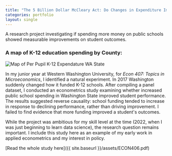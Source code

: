 ```yaml
---
title: "The 5 Billion Dollar McCleary Act: Do Changes in Expenditure Improve Student Outcomes?"
categories: portfolio
layout: single
---
```

A research project investigating if spending more money on public schools showed measurable improvements on student outcomes. 

### A map of K-12 education spending by County:
<img src="{{ site.baseurl }}/assets/images/Per_Pupil_Expenditure.png" alt="Map of Per Pupil K-12 Expendature WA State" />

In my junior year at Western Washington University, for *Econ 407: Topics in Microeconomics*, I identified a natural experiment. In 2017 Washington suddenly changed how it funded K-12 schools. After compiling a panel dataset, I conducted an econometrics study examining whether increased public school spending in Washington State improved student performance. The results suggested reverse causality: school funding tended to increase in response to declining performance, rather than driving improvement. I failed to find evidence that more funding improved a student's outcomes. 

While the project was ambitious for my skill level at the time (2022, when I was just beginning to learn data science), the research question remains important. I include this study here as an example of my early work in applied econometrics and my interest in policy.

[Read the whole study here]({{ site.baseurl }}/assets/ECON406.pdf)




